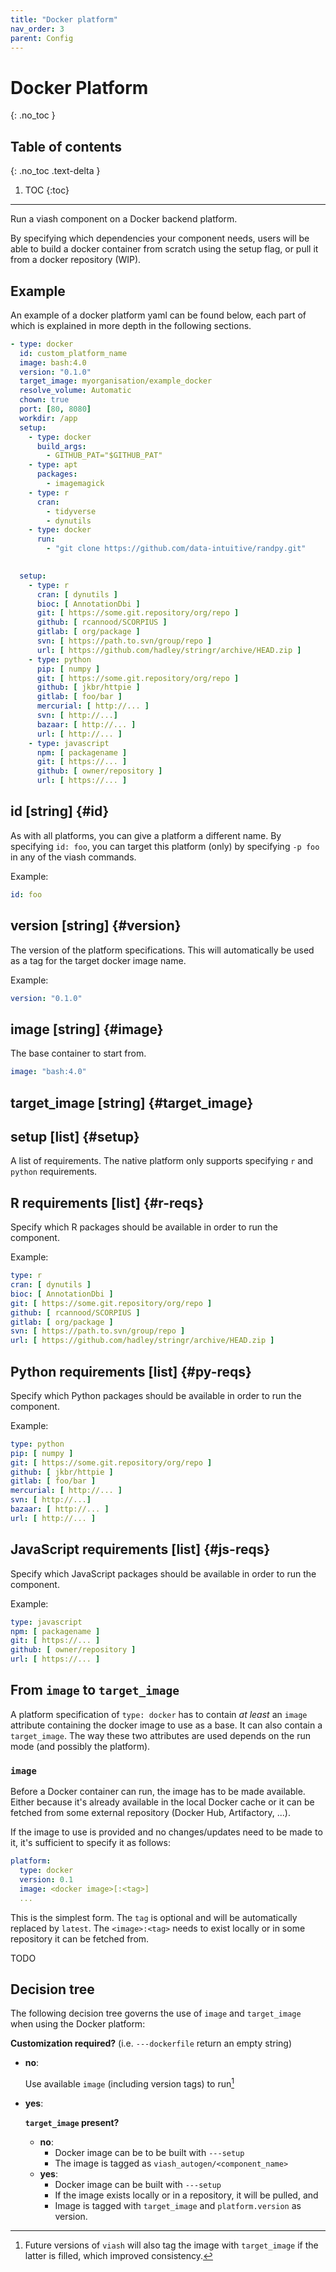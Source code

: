 ```yaml
---
title: "Docker platform"
nav_order: 3
parent: Config
---
```


# Docker Platform
{: .no_toc }

## Table of contents
{: .no_toc .text-delta }

1. TOC
{:toc}

---

Run a viash component on a Docker backend platform. 

By specifying which dependencies your component needs, users will be able to build 
a docker container from scratch using the setup flag, or pull it from a docker repository (WIP).

## Example
An example of a docker platform yaml can be found below, each part of which is explained in more depth in the following sections. 

```yaml
- type: docker
  id: custom_platform_name
  image: bash:4.0
  version: "0.1.0"
  target_image: myorganisation/example_docker
  resolve_volume: Automatic
  chown: true
  port: [80, 8080]
  workdir: /app
  setup:
    - type: docker
      build_args: 
        - GITHUB_PAT="$GITHUB_PAT"
    - type: apt
      packages:
        - imagemagick
    - type: r
      cran:
        - tidyverse
        - dynutils
    - type: docker
      run: 
        - "git clone https://github.com/data-intuitive/randpy.git"
        

  setup:
    - type: r
      cran: [ dynutils ]
      bioc: [ AnnotationDbi ]
      git: [ https://some.git.repository/org/repo ]
      github: [ rcannood/SCORPIUS ]
      gitlab: [ org/package ]
      svn: [ https://path.to.svn/group/repo ]
      url: [ https://github.com/hadley/stringr/archive/HEAD.zip ]
    - type: python
      pip: [ numpy ]
      git: [ https://some.git.repository/org/repo ]
      github: [ jkbr/httpie ]
      gitlab: [ foo/bar ]
      mercurial: [ http://... ]
      svn: [ http://...]
      bazaar: [ http://... ]
      url: [ http://... ]
    - type: javascript
      npm: [ packagename ]
      git: [ https://... ]
      github: [ owner/repository ]
      url: [ https://... ]
```


## id [string] {#id}
As with all platforms, you can give a platform a different name. By specifying `id: foo`, you can target this platform (only) by specifying `-p foo` in any of the viash commands.

Example:
```yaml
id: foo
```

## version [string] {#version}
The version of the platform specifications. This will automatically be used as a tag for the target docker image name.

Example:
```yaml
version: "0.1.0"
```

## image [string] {#image}
The base container to start from.

```yaml
image: "bash:4.0"
```

## target_image [string] {#target_image}

## setup [list] {#setup}
A list of requirements. The native platform only supports specifying `r` and `python` requirements.

## R requirements [list] {#r-reqs}
Specify which R packages should be available in order to run the component.

Example:
```yaml
type: r
cran: [ dynutils ]
bioc: [ AnnotationDbi ]
git: [ https://some.git.repository/org/repo ]
github: [ rcannood/SCORPIUS ]
gitlab: [ org/package ]
svn: [ https://path.to.svn/group/repo ]
url: [ https://github.com/hadley/stringr/archive/HEAD.zip ]
```

## Python requirements [list] {#py-reqs}
Specify which Python packages should be available in order to run the component.

Example: 
```yaml
type: python
pip: [ numpy ]
git: [ https://some.git.repository/org/repo ]
github: [ jkbr/httpie ]
gitlab: [ foo/bar ]
mercurial: [ http://... ]
svn: [ http://...]
bazaar: [ http://... ]
url: [ http://... ]
```

## JavaScript requirements [list] {#js-reqs}
Specify which JavaScript packages should be available in order to run the component.

Example: 
```yaml
type: javascript
npm: [ packagename ]
git: [ https://... ]
github: [ owner/repository ]
url: [ https://... ]
```





## From `image` to `target_image`

A platform specification of `type: docker` has to contain _at least_ an `image` attribute containing the docker image to use as a base. It can also contain a `target_image`. The way these two attributes are used depends on the run mode (and possibly the platform).

### `image`

Before a Docker container can run, the image has to be made available. Either because it's already available in the local Docker cache or it can be fetched from some external repository (Docker Hub, Artifactory, ...).

If the image to use is provided and no changes/updates need to be made to it, it's sufficient to specify it as follows:

```yaml
platform:
  type: docker
  version: 0.1
  image: <docker image>[:<tag>]
  ...
```

This is the simplest form. The `tag` is optional and will be automatically replaced by `latest`. The `<image>:<tag>` needs to exist locally or in some repository it can be fetched from.

TODO

## Decision tree

The following decision tree governs the use of `image` and `target_image` when using the Docker platform:

__Customization required?__ (i.e. `---dockerfile` return an empty string)

- __no__:

  Use available `image` (including version tags) to run[^1]

- __yes__:

  __`target_image` present?__
  - __no__:
    - Docker image can be to be built with `---setup`
    - The image is tagged as `viash_autogen/<component_name>`
  - __yes__:
    - Docker image can be built with `---setup`
    - If the image exists locally or in a repository, it will be pulled, and
    - Image is tagged with `target_image` and `platform.version` as version.

[^1]: Future versions of `viash` will also tag the image with `target_image` if the latter is filled, which improved consistency.






